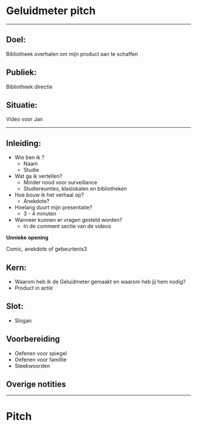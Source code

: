 
# Geluidmeter pitch
--- 
## Doel: 
Bibliotheek overhalen om mijn product aan te schaffen

## Publiek:
Bibliotheek directie

## Situatie: 
Video voor Jan

___


## Inleiding:

- Wie ben ik ?
    - Naam
    - Studie
- Wat ga ik vertellen?
    - Minder nood voor surveillance
    - Studiereumtes, klaslokalen en bibliotheken
- Hoe bouw ik het verhaal op?
    - Anekdote?
- Hoelang duurt mijn presentatie?
    -  3 - 4 minuten
- Wanneer kunnen er vragen gesteld worden?
    - In de comment sectie van de videos

 **Unnieke opening**

 Comic, anekdote of gebeurtenis3

## Kern:

- Waarom heb ik de Geluidmeter gemaakt en waarom heb jij hem nodig?
- Product in actie

## Slot:
- Slogan

## **Voorbereiding**
- Oefenen voor spiegel
- Oefenen voor famillie
- Steekwoorden

## Overige notities

___

# Pitch







